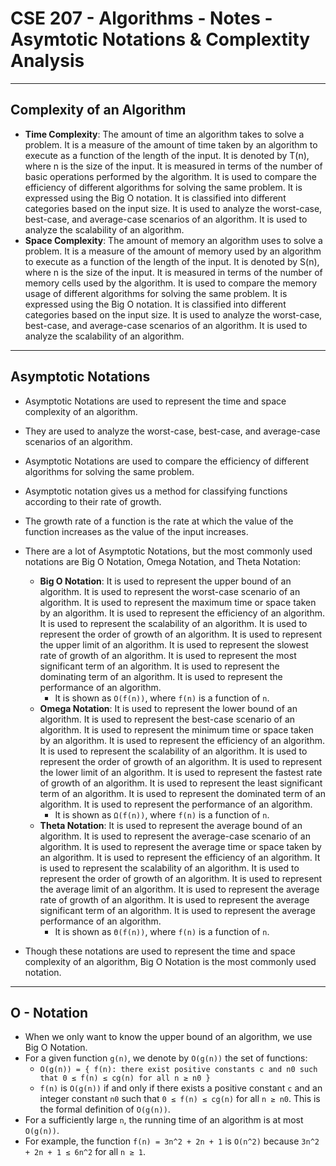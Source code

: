 # **CSE 207 - Algorithms - Notes - Asymtotic Notations & Complextity Analysis**

---

## **Complexity of an Algorithm**

- **Time Complexity**: The amount of time an algorithm takes to solve a problem. It is a measure of the amount of time taken by an algorithm to execute as a function of the length of the input. It is denoted by T(n), where n is the size of the input. It is measured in terms of the number of basic operations performed by the algorithm. It is used to compare the efficiency of different algorithms for solving the same problem. It is expressed using the Big O notation. It is classified into different categories based on the input size. It is used to analyze the worst-case, best-case, and average-case scenarios of an algorithm. It is used to analyze the scalability of an algorithm.
- **Space Complexity**: The amount of memory an algorithm uses to solve a problem. It is a measure of the amount of memory used by an algorithm to execute as a function of the length of the input. It is denoted by S(n), where n is the size of the input. It is measured in terms of the number of memory cells used by the algorithm. It is used to compare the memory usage of different algorithms for solving the same problem. It is expressed using the Big O notation. It is classified into different categories based on the input size. It is used to analyze the worst-case, best-case, and average-case scenarios of an algorithm. It is used to analyze the scalability of an algorithm.

---

## **Asymptotic Notations**

- Asymptotic Notations are used to represent the time and space complexity of an algorithm.
- They are used to analyze the worst-case, best-case, and average-case scenarios of an algorithm.
- Asymptotic Notations are used to compare the efficiency of different algorithms for solving the same problem.
- Asymptotic notation gives us a method for classifying functions according to their rate of growth.
- The growth rate of a function is the rate at which the value of the function increases as the value of the input increases.

- There are a lot of Asymptotic Notations, but the most commonly used notations are Big O Notation, Omega Notation, and Theta Notation:
  - **Big O Notation**: It is used to represent the upper bound of an algorithm. It is used to represent the worst-case scenario of an algorithm. It is used to represent the maximum time or space taken by an algorithm. It is used to represent the efficiency of an algorithm. It is used to represent the scalability of an algorithm. It is used to represent the order of growth of an algorithm. It is used to represent the upper limit of an algorithm. It is used to represent the slowest rate of growth of an algorithm. It is used to represent the most significant term of an algorithm. It is used to represent the dominating term of an algorithm. It is used to represent the performance of an algorithm.
    - It is shown as `O(f(n))`, where `f(n)` is a function of `n`.
  - **Omega Notation**: It is used to represent the lower bound of an algorithm. It is used to represent the best-case scenario of an algorithm. It is used to represent the minimum time or space taken by an algorithm. It is used to represent the efficiency of an algorithm. It is used to represent the scalability of an algorithm. It is used to represent the order of growth of an algorithm. It is used to represent the lower limit of an algorithm. It is used to represent the fastest rate of growth of an algorithm. It is used to represent the least significant term of an algorithm. It is used to represent the dominated term of an algorithm. It is used to represent the performance of an algorithm.
    - It is shown as `Ω(f(n))`, where `f(n)` is a function of `n`.
  - **Theta Notation**: It is used to represent the average bound of an algorithm. It is used to represent the average-case scenario of an algorithm. It is used to represent the average time or space taken by an algorithm. It is used to represent the efficiency of an algorithm. It is used to represent the scalability of an algorithm. It is used to represent the order of growth of an algorithm. It is used to represent the average limit of an algorithm. It is used to represent the average rate of growth of an algorithm. It is used to represent the average significant term of an algorithm. It is used to represent the average performance of an algorithm.
    - It is shown as `Θ(f(n))`, where `f(n)` is a function of `n`.

- Though these notations are used to represent the time and space complexity of an algorithm, Big O Notation is the most commonly used notation.

---

## **O - Notation**

- When we only want to know the upper bound of an algorithm, we use Big O Notation.
- For a given function `g(n)`, we denote by `O(g(n))` the set of functions:
  - `O(g(n)) = { f(n): there exist positive constants c and n0 such that 0 ≤ f(n) ≤ cg(n) for all n ≥ n0 }`
  - `f(n)` is `O(g(n))` if and only if there exists a positive constant `c` and an integer constant `n0` such that `0 ≤ f(n) ≤ cg(n)` for all `n ≥ n0`. This is the formal definition of `O(g(n))`.
- For a sufficiently large `n`, the running time of an algorithm is at most `O(g(n))`.
- For example, the function `f(n) = 3n^2 + 2n + 1` is `O(n^2)` because `3n^2 + 2n + 1 ≤ 6n^2` for all `n ≥ 1`.
